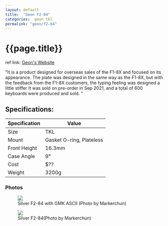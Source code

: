 ```yaml
---
layout: default
title:  "Geon F2-84"
categories:  geon tkl
permalink: "geon/f2-84"
---
```

# {{page.title}}

ref link: [Geon's Website](https://geon.works/pages/f2-84)

"It is a product designed for overseas sales of the F1-8X and focused on its appearance.
The plate was designed in the same way as the F1-8X, but with the feedback from the F1-8X customers, the typing feeling was designed a little stiffer It was sold on pre-order in Sep 2021, and a total of 600 keyboards were produced and sold.
"

## Specifications:

| Specification | Value |
|---|---|
| Size | TKL |
| Mount | Gasket O-ring, Plateless |
| Front Height | 16.3mm |
| Case Angle | 9° |
| Cost | $?? |
| Weight | 3200g |

### Photos
<figure>
<img src="{{ 'assets/images/geon/f2-84/f2-84-ascii-silver-markerchun.png' | relative_url }}">
<figcaption>Silver F2-84 with GMK ASCII (Photo by Markerchun)</figcaption>
</figure>

<figure>
<img src="{{ 'assets/images/geon/f2-84/f2-84-silver-rear-markerchun.png' | relative_url }}">
<figcaption>Silver F2-84(Photo by Markerchun)</figcaption>
</figure>

